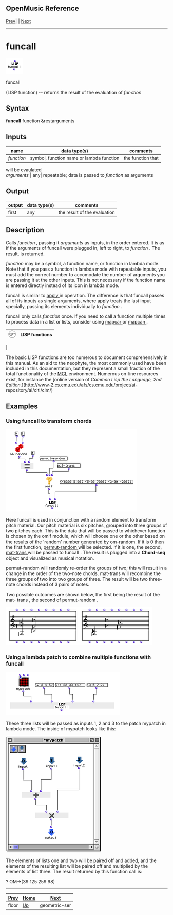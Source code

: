 OpenMusic Reference  
---  
[Prev](floor)| | [Next](geometric-ser)  
  
* * *

# funcall

![](figures/functions/lisp/funcall.png)

  
  
funcall  
  
(LISP function) \-- returns the result of the evaluation of  _function_   

## Syntax

   **funcall**  function &restarguments  

## Inputs

name| data type(s)| comments  
---|---|---  
  _function_ |  symbol, function name or lambda function | the function that
will be evaulated  
  _arguments_ |  any| repeatable; data is passed to  _function_  as arguments  
  
## Output

output| data type(s)| comments  
---|---|---  
first| any| the result of the evaluation  
  
## Description

Calls  _function_  , passing it  _arguments_  as inputs, in the order entered.
It is as if the arguments of  funcall  were plugged in, left to right, to
 _function_ . The result, is returned.

  _function_  may be a symbol, a function name, or function in lambda mode.
Note that if you pass a function in lambda mode with repeatable inputs, you
must add the correct number to accomodate the number of arguments you are
passing it at the other inputs. This is not necessary if the function name is
entered directly instead of its icon in lambda mode.

 funcall  is similar to [ apply ](apply) in operation. The difference is
that  funcall  passes all of its inputs as single arguments, where  apply 
treats the last input specially, passing its elements individually to
 _function_ .

 funcall  only calls  _function_  once. If you need to call a function
multiple times to process data in a list or lists, consider using
[ mapcar ](mapcar) or [ mapcan ](mapcan).

![Note](figures/images/note.gif)|  **LISP functions**  
---|---  
 |

The basic LISP functions are too numerous to document comprehensively in this
manual. As an aid to the neophyte, the most commonly used have been included
in this documentation, but they represent a small fraction of the total
functionality of the [MCL](glossary#MCL) environment. Numerous on-line
resources exist, for instance the [online version of _Common Lisp the
Language, 2nd Edition_.](http://www-2.cs.cmu.edu/afs/cs.cmu.edu/project/ai-
repository/ai/cltl/clm/)  
  
## Examples

### Using  funcall  to transform chords

![](figures/functions/lisp/funcallEX1.png)

Here  funcall  is used in conjunction with a random element to transform pitch
material. Our pitch material is six pitches, grouped into three groups of two
pitches each. This is the data that will be passed to whichever function is
chosen by the  omif  module, which will choose one or the other based on the
results of the 'random' number generated by  om-random.  If it is 0 then the
first function, [ permut-random ](permut-random) will be selected. If it
is one, the second, [ mat-trans ](mat-trans) will be passed to  funcall .
The result is plugged into a **Chord-seq** object and visualized as musical
notation.

 permut-random  will randomly re-order the groups of two; this will result in
a change in the order of the two-note chords.  mat-trans  will recombine the
three groups of two into two groups of three. The result will be two three-
note chords instead of 3 pairs of notes.

Two possible outcomes are shown below, the first being the result of the  mat-
trans , the second of  permut-random .

![](figures/functions/lisp/funcallEX2.png)

### Using a lambda patch to combine multiple functions with  funcall 

![](figures/functions/lisp/funcallEX3.png)

These three lists will be passed as inputs 1, 2 and 3 to the patch  mypatch 
in lambda mode. The inside of  mypatch  looks like this:

![](figures/functions/lisp/funcallEX4.png)

The elements of lists one and two will be paired off and added, and the
elements of the resulting list will be paired off and multiplied by the
elements of list three. The result returned by this function call is:

 ? OM->(39 125 259 98) 

* * *

[Prev](floor)| [Home](index)| [Next](geometric-ser)  
---|---|---  
floor| [Up](funcref.main)| geometric-ser

